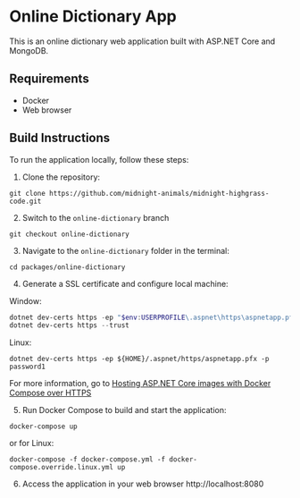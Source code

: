 # Online Dictionary App

This is an online dictionary web application built with ASP.NET Core and MongoDB.

## Requirements

- Docker
- Web browser

## Build Instructions

To run the application locally, follow these steps:

1. Clone the repository:
```console
git clone https://github.com/midnight-animals/midnight-highgrass-code.git
```
2. Switch to the `online-dictionary` branch
```console
git checkout online-dictionary
```
3. Navigate to the `online-dictionary` folder in the terminal:
```console
cd packages/online-dictionary
```
4. Generate a SSL certificate and configure local machine:

Window:
```powershell
dotnet dev-certs https -ep "$env:USERPROFILE\.aspnet\https\aspnetapp.pfx"  -p password1
dotnet dev-certs https --trust
```
Linux:
```.NET CLI
dotnet dev-certs https -ep ${HOME}/.aspnet/https/aspnetapp.pfx -p password1
```
For more information, go to [Hosting ASP.NET Core images with Docker Compose over HTTPS](https://learn.microsoft.com/en-us/aspnet/core/security/docker-compose-https?view=aspnetcore-8.0)

5. Run Docker Compose to build and start the application:
```
docker-compose up
```

or for Linux:

```
docker-compose -f docker-compose.yml -f docker-compose.override.linux.yml up
```
6. Access the application in your web browser http://localhost:8080

